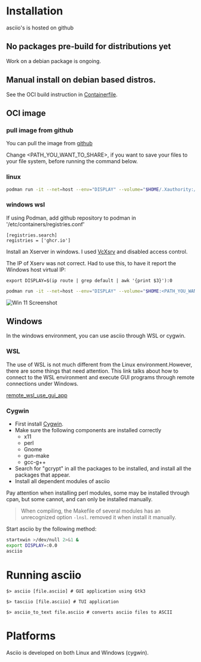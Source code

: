 # Installation

asciio's is hosted on  github [](https://github.com/nkh/P5-App-Asciio)

## No packages pre-build for distributions yet

Work on a debian package is ongoing.

## Manual install on debian based distros. 

See the OCI build instruction in [Containerfile](https://github.com/nkh/P5-App-Asciio/blob/main/OCI/Containerfile).

## OCI image

### pull image from  github

You can pull the image from [github](https://github.com/users/nkh/packages/container/package/p5-app-asciio)

Change <PATH_YOU_WANT_TO_SHARE>, if you want to save your files to your file system, before running the command below.

### linux

```bash
podman run -it --net=host --env="DISPLAY" --volume="$HOME/.Xauthority:/root/.Xauthority:rw" --volume="$HOME:<PATH_YOU_WANT_TO_SHARE>" ghcr.io/nkh/p5-app-asciio:release asciio

```

### windows wsl

If using Podman, add github repository to podman in '/etc/containers/registries.conf'

```
[registries.search]
registries = ['ghcr.io']
```

Install an Xserver in windows. I used [VcXsrv](https://vcxsrv.com/) and disabled access control.

The IP of Xserv was not correct. Had to use this, to have it report the Windows host virtual IP: 
```
export DISPLAY=$(ip route | grep default | awk '{print $3}'):0
```

```bash
podman run -it --net=host --env="DISPLAY" --volume="$HOME:<PATH_YOU_WANT_TO_SHARE>" p5-app-asciio:release asciio

```


![Win 11 Screenshot](Win11WSL.jpg)


## Windows

In the windows environment, you can use asciio through WSL or cygwin.

### WSL

The use of WSL is not much different from the Linux environment.However, there are some things that need attention. This link talks about how to connect to the WSL environment and execute GUI programs through remote connections under Windows.

[remote_wsl_use_gui_app](https://github.com/qindapao/linux_app_use_in_windows/blob/main/remote_wsl_use_gui_app.md)

### Cygwin

- First install [Cygwin](https://www.cygwin.com/).
- Make sure the following components are installed correctly
   - x11
   - perl
   - Gnome
   - gun-make
   - gcc-g++
- Search for "gcrypt" in all the packages to be installed, and install all 
  the packages that appear.
- Install all dependent modules of asciio

Pay attention when installing perl modules, some may be installed through 
cpan, but some cannot, and can only be installed manually.

>When compiling, the Makefile of several modules has an unrecognized option 
`-lnsl`. removed it when install it manually.

Start asciio by the following method:

```bash
startxwin >/dev/null 2>&1 &
export DISPLAY=:0.0
asciio
```

# Running asciio

    $> asciio [file.asciio] # GUI application using Gtk3

    $> tasciio [file.asciio] # TUI application

    $> asciio_to_text file.asciio # converts asciio files to ASCII


# Platforms

Asciio is developed on both Linux and Windows (cygwin).
